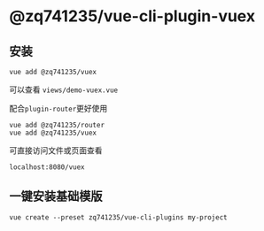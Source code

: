  
# @zq741235/vue-cli-plugin-vuex

## 安装

```
vue add @zq741235/vuex
```

可以查看 `views/demo-vuex.vue`


配合`plugin-router`更好使用

```
vue add @zq741235/router
vue add @zq741235/vuex
```

可直接访问文件或页面查看

```
localhost:8080/vuex
```


## 一键安装基础模版

```
vue create --preset zq741235/vue-cli-plugins my-project
```